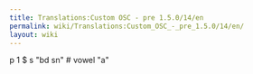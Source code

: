 ```yaml
---
title: Translations:Custom OSC - pre 1.5.0/14/en
permalink: wiki/Translations:Custom_OSC_-_pre_1.5.0/14/en/
layout: wiki
---
```


p 1 $ s "bd sn" \# vowel "a"

</source>
